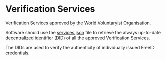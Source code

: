 # Verification Services

Verification Services approved by the [World Voluntaryist Organisation](https://www.worldvoluntaryist.org/).

Software should use the [services.json](services.json) file to retrieve the always up-to-date decentralized identifier (DID) of all the approved Verification Services.

The DIDs are used to verify the authenticity of individually issued FreeID credentials.
